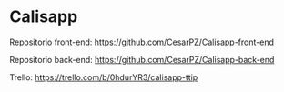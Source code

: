 # Calisapp

Repositorio front-end: https://github.com/CesarPZ/Calisapp-front-end

Repositorio back-end: https://github.com/CesarPZ/Calisapp-back-end

Trello: https://trello.com/b/0hdurYR3/calisapp-ttip
